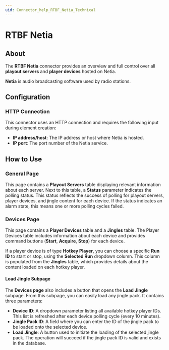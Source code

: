 ```yaml
---
uid: Connector_help_RTBF_Netia_Technical
---
```


# RTBF Netia

## About

The **RTBF Netia** connector provides an overview and full control over all **playout servers** and **player devices** hosted on Netia.

**Netia** is audio broadcasting software used by radio stations.

## Configuration

### HTTP Connection

This connector uses an HTTP connection and requires the following input during element creation:

- **IP address/host**: The IP address or host where Netia is hosted.
- **IP port**: The port number of the Netia service.

## How to Use

### General Page

This page contains a **Playout Servers** table displaying relevant information about each server. Next to this table, a **Status** parameter indicates the polling status. This status reflects the success of polling for playout servers, player devices, and jingle content for each device. If the status indicates an alarm state, this means one or more polling cycles failed.

### Devices Page

This page contains a **Player Devices** table and a **Jingles** table. The Player Devices table includes information about each device and provides command buttons (**Start**, **Acquire**, **Stop**) for each device.

If a player device is of type **Hotkey Player**, you can choose a specific **Run ID** to start or stop, using the **Selected Run** dropdown column. This column is populated from the **Jingles** table, which provides details about the content loaded on each hotkey player.

#### Load Jingle Subpage

The **Devices page** also includes a button that opens the **Load Jingle** subpage. From this subpage, you can easily load any jingle pack. It contains three parameters:

- **Device ID**: A dropdown parameter listing all available hotkey player IDs. This list is refreshed after each device polling cycle (every 10 minutes).
- **Jingle Pack ID**: A field where you can enter the ID of the jingle pack to be loaded onto the selected device.
- **Load Jingle**: A button used to initiate the loading of the selected jingle pack. The operation will succeed if the jingle pack ID is valid and exists in the database.
